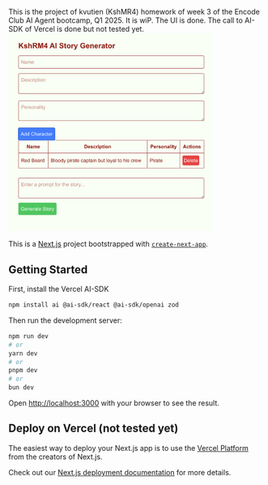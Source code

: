 This is the project of kvutien (KshMR4) homework of week 3 of the Encode Club AI Agent bootcamp, Q1 2025. It is wiP. The UI is done. The call to AI-SDK of Vercel is done but not tested yet.
<img src="../images/20250322-WiP.png" width="80%" height="80%">

This is a [Next.js](https://nextjs.org) project bootstrapped with [`create-next-app`](https://nextjs.org/docs/app/api-reference/cli/create-next-app).

## Getting Started

First, install the Vercel AI-SDK
```bash
npm install ai @ai-sdk/react @ai-sdk/openai zod
```
Then run the development server:

```bash
npm run dev
# or
yarn dev
# or
pnpm dev
# or
bun dev
```

Open [http://localhost:3000](http://localhost:3000) with your browser to see the result.


## Deploy on Vercel (not tested yet)

The easiest way to deploy your Next.js app is to use the [Vercel Platform](https://vercel.com/new?utm_medium=default-template&filter=next.js&utm_source=create-next-app&utm_campaign=create-next-app-readme) from the creators of Next.js.

Check out our [Next.js deployment documentation](https://nextjs.org/docs/app/building-your-application/deploying) for more details.
